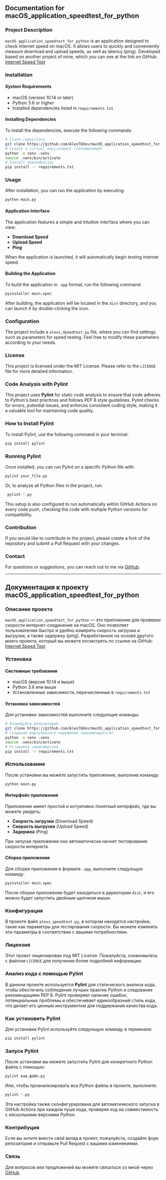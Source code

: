 ## Documentation for macOS_application_speedtest_for_python

### Project Description

`macOS_application_speedtest_for_python` is an application designed to check internet 
speed on macOS. It allows users to quickly and conveniently measure download and upload 
speeds, as well as latency (ping).
Developed based on another project of mine, which you can see at the link on GitHub:
[Internet Speed Test](https://github.com/AlexTkDev/different_mini-apps/tree/main/check_internrt_speed)

### Installation

#### System Requirements
- macOS (version 10.14 or later)
- Python 3.6 or higher
- Installed dependencies listed in `requirements.txt`

#### Installing Dependencies
To install the dependencies, execute the following commands:

```bash
# Clone repository
git clone https://github.com/AlexTkDev/macOS_application_speedtest_for_python.git
# Create a virtual environment (recommended)
python -m venv .venv
source .venv/bin/activate
# Install dependencies
pip install -r requirements.txt
```

### Usage
After installation, you can run the application by executing:
```bash
python main.py
```

#### Application Interface
The application features a simple and intuitive interface where you can view:
- **Download Speed**
- **Upload Speed**
- **Ping**

When the application is launched, it will automatically begin testing internet speed.

#### Building the Application
To build the application in `.app` format, run the following command:
```bash
pyinstaller main.spec
```
After building, the application will be located in the `dist` directory, and you can launch it by double-clicking the icon.

### Configuration
The project include a `alexs_dpeedtest.py` file, where you can find settings such as 
parameters for speed testing. Feel free to modify these parameters according to your needs.

### License
This project is licensed under the MIT License. Please refer to the `LICENSE` file for more detailed information.

### Code Analysis with Pylint
This project uses **Pylint** for static code analysis to ensure that code adheres to Python's 
best practices and follows PEP 8 style guidelines. Pylint checks for errors, potential issues,
and enforces consistent coding style, making it a valuable tool for maintaining code quality.

### How to Install Pylint
To install Pylint, use the following command in your terminal:
```bash
pip install pylint
```
### Running Pylint
Once installed, you can run Pylint on a specific Python file with:
```bash
pylint your_file.py
```
Or, to analyze all Python files in the project, run:
```bash
 pylint *.py
```
This setup is also configured to run automatically within GitHub Actions on every code push, 
checking the code with multiple Python versions for compatibility.

### Contribution
If you would like to contribute to the project, please create a fork of the repository and submit a Pull Request with your changes.

### Contact
For questions or suggestions, you can reach out to me via [GitHub](https://github.com/AlexTkDev).

***

## Документация к проекту macOS_application_speedtest_for_python

### Описание проекта
`macOS_application_speedtest_for_python` — это приложение для проверки скорости 
интернет-соединения на macOS. Оно позволяет пользователям быстро и удобно измерять 
скорость загрузки и выгрузки, а также задержку (ping).
Разработанное на основе другого моего проекта, который вы можете посмотреть по ссылке на GitHub:
[Internet Speed Test](https://github.com/AlexTkDev/different_mini-apps/tree/main/check_internrt_speed)

### Установка

#### Системные требования
- macOS (версия 10.14 и выше)
- Python 3.6 или выше
- Установленные зависимости, перечисленные в `requirements.txt`

#### Установка зависимостей
Для установки зависимостей выполните следующие команды:

```bash
# Клонируйте репозиторий
git clone https://github.com/AlexTkDev/macOS_application_speedtest_for_python.git
# Создание виртуального окружения (рекомендуется)
python -m venv .venv
source .venv/bin/activate
# Установка зависимостей
pip install -r requirements.txt
```

### Использование
После установки вы можете запустить приложение, выполнив команду:
```bash
python main.py
```

#### Интерфейс приложения
Приложение имеет простой и интуитивно понятный интерфейс, где вы можете увидеть:
- **Скорость загрузки** (Download Speed)
- **Скорость выгрузки** (Upload Speed)
- **Задержка** (Ping)

При запуске приложения оно автоматически начнет тестирование скорости интернета.
#### Сборка приложения
Для сборки приложения в формате `.app`, выполните следующую команду:
```bash
pyinstaller main.spec
```
После сборки приложение будет находиться в директории `dist`, и его можно будет запустить двойным щелчком мыши.

### Конфигурация
В проекте файл `alexs_apeedtest.py`, в котором находятся настройки, такие как параметры для 
тестирования скорости. Вы можете изменять эти параметры в соответствии с вашими потребностями.
### Лицензия
Этот проект лицензирован под MIT License. Пожалуйста, ознакомьтесь с файлом `LICENSE` для получения более подробной информации.

### Анализ кода с помощью Pylint
В данном проекте используется **Pylint** для статического анализа кода, чтобы обеспечить 
соблюдение лучших практик Python и следование рекомендациям PEP 8. Pylint проверяет наличие 
ошибок, потенциальные проблемы и обеспечивает единообразный стиль кода, что делает его ценным 
инструментом для поддержания качества кода.

### Как установить Pylint
Для установки Pylint используйте следующую команду в терминале:
```bash
pip install pylint
```
### Запуск Pylint
После установки вы можете запустить Pylint для конкретного Python файла с помощью:
```bash
pylint ваш_файл.py
```
Или, чтобы проанализировать все Python файлы в проекте, выполните:
```bash
pylint *.py
```
Эта настройка также сконфигурирована для автоматического запуска в GitHub Actions при каждом 
пуше кода, проверяя код на совместимость с несколькими версиями Python.

### Контрибуция
Если вы хотите внести свой вклад в проект, пожалуйста, создайте форк репозитория и отправьте Pull Request с вашими изменениями.

### Связь
Для вопросов или предложений вы можете связаться со мной через [GitHub](https://github.com/AlexTkDev).
